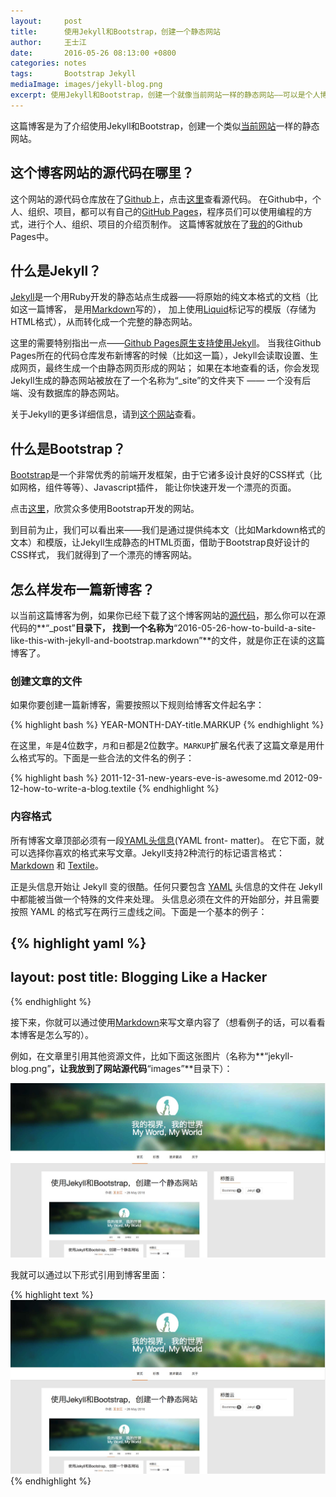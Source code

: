 ```yaml
---
layout:     post
title:      使用Jekyll和Bootstrap，创建一个静态网站
author:     王士江
date:       2016-05-26 08:13:00 +0800
categories: notes
tags:       Bootstrap Jekyll
mediaImage: images/jekyll-blog.png
excerpt: 使用Jekyll和Bootstrap，创建一个就像当前网站一样的静态网站——可以是个人博客、项目介绍、学习笔记等等。
---
```


这篇博客是为了介绍使用Jekyll和Bootstrap，创建一个类似[当前网站]({{site.url}})一样的静态网站。

## 这个博客网站的源代码在哪里？

这个网站的源代码仓库放在了[Github](http://github.com/)上，点击[这里]({{site.repository}})查看源代码。
在Github中，个人、组织、项目，都可以有自己的[GitHub Pages](https://pages.github.com)，程序员们可以使用编程的方式，进行个人、组织、项目的介绍页制作。
这篇博客就放在了[我的](http://github.com/wongjohn/)的Github Pages中。

## 什么是Jekyll？

[Jekyll](http://jekyll.bootcss.com/)是一个用Ruby开发的静态站点生成器——将原始的纯文本格式的文档（比如这一篇博客，
是用[Markdown](https://daringfireball.net/projects/markdown/)写的），
加上使用[Liquid](https://github.com/Shopify/liquid/wiki)标记写的模版（存储为HTML格式），从而转化成一个完整的静态网站。

这里的需要特别指出一点——[Github Pages原生支持使用Jekyll](https://help.github.com/articles/about-github-pages-and-jekyll/)。
当我往Github Pages所在的代码仓库发布新博客的时候（比如这一篇），Jekyll会读取设置、生成网页，最终生成一个由静态网页形成的网站；
如果在本地查看的话，你会发现Jekyll生成的静态网站被放在了一个名称为“_site”的文件夹下 —— 一个没有后端、没有数据库的静态网站。

关于Jekyll的更多详细信息，请到[这个网站](http://jekyll.bootcss.com/)查看。

## 什么是Bootstrap？

[Bootstrap](http://www.bootcss.com/)是一个非常优秀的前端开发框架，由于它诸多设计良好的CSS样式（比如网格，组件等等）、Javascript插件，
能让你快速开发一个漂亮的页面。

点击[这里](http://expo.bootcss.com/)，欣赏众多使用Bootstrap开发的网站。

到目前为止，我们可以看出来——我们是通过提供纯本文（比如Markdown格式的文本）和模版，让Jekyll生成静态的HTML页面，借助于Bootstrap良好设计的CSS样式，
我们就得到了一个漂亮的博客网站。

## 怎么样发布一篇新博客？

以当前这篇博客为例，如果你已经下载了这个博客网站的[源代码]({{site.repository}})，那么你可以在源代码的**“_post”**目录下，
找到一个名称为**“2016-05-26-how-to-build-a-site-like-this-with-jekyll-and-bootstrap.markdown”**的文件，就是你正在读的这篇博客了。

### 创建文章的文件

如果你要创建一篇新博客，需要按照以下规则给博客文件起名字：

{% highlight bash %}
YEAR-MONTH-DAY-title.MARKUP
{% endhighlight %}

在这里，`年`是4位数字，`月`和`日`都是2位数字。`MARKUP`扩展名代表了这篇文章是用什么格式写的。下面是一些合法的文件名的例子：

{% highlight bash %}
2011-12-31-new-years-eve-is-awesome.md
2012-09-12-how-to-write-a-blog.textile
{% endhighlight %}

### 内容格式

所有博客文章顶部必须有一段[YAML头信息](http://jekyll.bootcss.com/docs/frontmatter/)(YAML front- matter)。
在它下面，就可以选择你喜欢的格式来写文章。Jekyll支持2种流行的标记语言格式：
[Markdown](http://daringfireball.net/projects/markdown/) 和 [Textile](http://textile.sitemonks.com/)。 

正是头信息开始让 Jekyll 变的很酷。任何只要包含 [YAML](http://yaml.org/) 头信息的文件在 Jekyll 中都能被当做一个特殊的文件来处理。
头信息必须在文件的开始部分，并且需要按照 YAML 的格式写在两行三虚线之间。下面是一个基本的例子：

{% highlight yaml %}
---
layout: post
title: Blogging Like a Hacker
---
{% endhighlight %}

接下来，你就可以通过使用[Markdown](https://daringfireball.net/projects/markdown/)来写文章内容了（想看例子的话，可以看看本博客是怎么写的）。

例如，在文章里引用其他资源文件，比如下面这张图片（名称为**“jekyll-blog.png”**，让我放到了网站源代码**“images”**目录下）：

![使用Jekyll和Bootstrap，创建一个静态网站](/images/jekyll-blog.png)

我就可以通过以下形式引用到博客里面：

{% highlight text %}
![使用Jekyll和Bootstrap，创建一个静态网站](/images/jekyll-blog.png)
{% endhighlight %}
